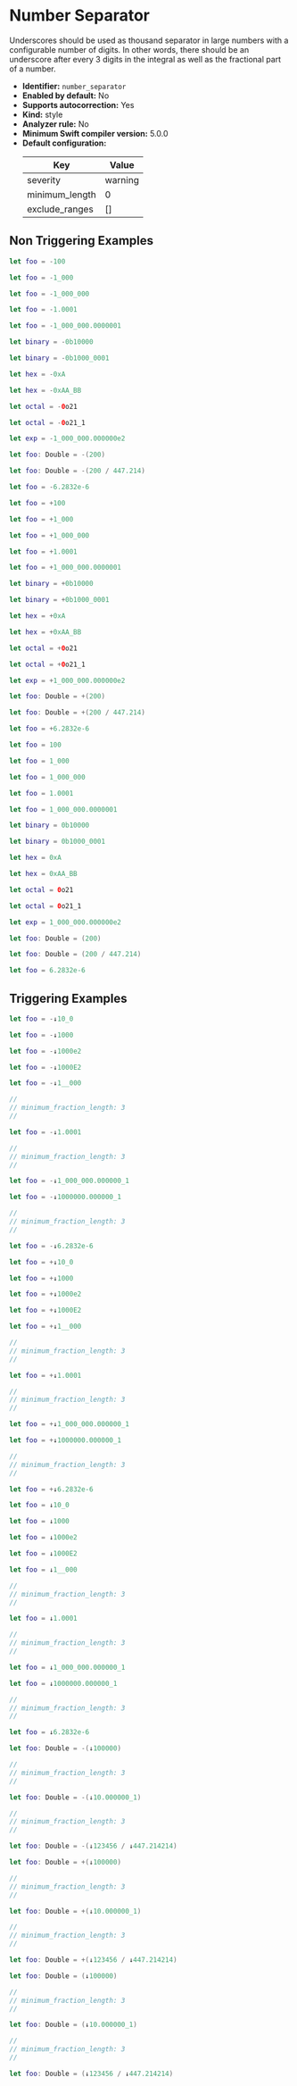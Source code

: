 # Number Separator

Underscores should be used as thousand separator in large numbers with a configurable number of digits. In other words, there should be an underscore after every 3 digits in the integral as well as the fractional part of a number.

* **Identifier:** `number_separator`
* **Enabled by default:** No
* **Supports autocorrection:** Yes
* **Kind:** style
* **Analyzer rule:** No
* **Minimum Swift compiler version:** 5.0.0
* **Default configuration:**
  <table>
  <thead>
  <tr><th>Key</th><th>Value</th></tr>
  </thead>
  <tbody>
  <tr>
  <td>
  severity
  </td>
  <td>
  warning
  </td>
  </tr>
  <tr>
  <td>
  minimum_length
  </td>
  <td>
  0
  </td>
  </tr>
  <tr>
  <td>
  exclude_ranges
  </td>
  <td>
  []
  </td>
  </tr>
  </tbody>
  </table>

## Non Triggering Examples

```swift
let foo = -100
```

```swift
let foo = -1_000
```

```swift
let foo = -1_000_000
```

```swift
let foo = -1.0001
```

```swift
let foo = -1_000_000.0000001
```

```swift
let binary = -0b10000
```

```swift
let binary = -0b1000_0001
```

```swift
let hex = -0xA
```

```swift
let hex = -0xAA_BB
```

```swift
let octal = -0o21
```

```swift
let octal = -0o21_1
```

```swift
let exp = -1_000_000.000000e2
```

```swift
let foo: Double = -(200)
```

```swift
let foo: Double = -(200 / 447.214)
```

```swift
let foo = -6.2832e-6
```

```swift
let foo = +100
```

```swift
let foo = +1_000
```

```swift
let foo = +1_000_000
```

```swift
let foo = +1.0001
```

```swift
let foo = +1_000_000.0000001
```

```swift
let binary = +0b10000
```

```swift
let binary = +0b1000_0001
```

```swift
let hex = +0xA
```

```swift
let hex = +0xAA_BB
```

```swift
let octal = +0o21
```

```swift
let octal = +0o21_1
```

```swift
let exp = +1_000_000.000000e2
```

```swift
let foo: Double = +(200)
```

```swift
let foo: Double = +(200 / 447.214)
```

```swift
let foo = +6.2832e-6
```

```swift
let foo = 100
```

```swift
let foo = 1_000
```

```swift
let foo = 1_000_000
```

```swift
let foo = 1.0001
```

```swift
let foo = 1_000_000.0000001
```

```swift
let binary = 0b10000
```

```swift
let binary = 0b1000_0001
```

```swift
let hex = 0xA
```

```swift
let hex = 0xAA_BB
```

```swift
let octal = 0o21
```

```swift
let octal = 0o21_1
```

```swift
let exp = 1_000_000.000000e2
```

```swift
let foo: Double = (200)
```

```swift
let foo: Double = (200 / 447.214)
```

```swift
let foo = 6.2832e-6
```

## Triggering Examples

```swift
let foo = -↓10_0
```

```swift
let foo = -↓1000
```

```swift
let foo = -↓1000e2
```

```swift
let foo = -↓1000E2
```

```swift
let foo = -↓1__000
```

```swift
//
// minimum_fraction_length: 3
//

let foo = -↓1.0001

```

```swift
//
// minimum_fraction_length: 3
//

let foo = -↓1_000_000.000000_1

```

```swift
let foo = -↓1000000.000000_1
```

```swift
//
// minimum_fraction_length: 3
//

let foo = -↓6.2832e-6

```

```swift
let foo = +↓10_0
```

```swift
let foo = +↓1000
```

```swift
let foo = +↓1000e2
```

```swift
let foo = +↓1000E2
```

```swift
let foo = +↓1__000
```

```swift
//
// minimum_fraction_length: 3
//

let foo = +↓1.0001

```

```swift
//
// minimum_fraction_length: 3
//

let foo = +↓1_000_000.000000_1

```

```swift
let foo = +↓1000000.000000_1
```

```swift
//
// minimum_fraction_length: 3
//

let foo = +↓6.2832e-6

```

```swift
let foo = ↓10_0
```

```swift
let foo = ↓1000
```

```swift
let foo = ↓1000e2
```

```swift
let foo = ↓1000E2
```

```swift
let foo = ↓1__000
```

```swift
//
// minimum_fraction_length: 3
//

let foo = ↓1.0001

```

```swift
//
// minimum_fraction_length: 3
//

let foo = ↓1_000_000.000000_1

```

```swift
let foo = ↓1000000.000000_1
```

```swift
//
// minimum_fraction_length: 3
//

let foo = ↓6.2832e-6

```

```swift
let foo: Double = -(↓100000)
```

```swift
//
// minimum_fraction_length: 3
//

let foo: Double = -(↓10.000000_1)

```

```swift
//
// minimum_fraction_length: 3
//

let foo: Double = -(↓123456 / ↓447.214214)

```

```swift
let foo: Double = +(↓100000)
```

```swift
//
// minimum_fraction_length: 3
//

let foo: Double = +(↓10.000000_1)

```

```swift
//
// minimum_fraction_length: 3
//

let foo: Double = +(↓123456 / ↓447.214214)

```

```swift
let foo: Double = (↓100000)
```

```swift
//
// minimum_fraction_length: 3
//

let foo: Double = (↓10.000000_1)

```

```swift
//
// minimum_fraction_length: 3
//

let foo: Double = (↓123456 / ↓447.214214)

```
